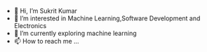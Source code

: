 - 👋 Hi, I’m Sukrit Kumar
- 👀 I’m interested in Machine Learning,Software Development and Electronics
- 🌱 I’m currently exploring machine learning
- 📫 How to reach me ...

<!---
ksukrit/ksukrit is a ✨ special ✨ repository because its `README.md` (this file) appears on your GitHub profile.
You can click the Preview link to take a look at your changes.
--->
